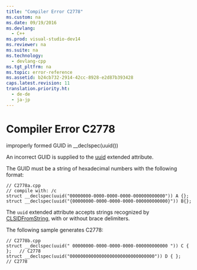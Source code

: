 ```yaml
---
title: "Compiler Error C2778"
ms.custom: na
ms.date: 09/19/2016
ms.devlang: 
  - C++
ms.prod: visual-studio-dev14
ms.reviewer: na
ms.suite: na
ms.technology: 
  - devlang-cpp
ms.tgt_pltfrm: na
ms.topic: error-reference
ms.assetid: b24cb732-2914-42cc-8928-e2d87b393428
caps.latest.revision: 11
translation.priority.ht: 
  - de-de
  - ja-jp
---
```

# Compiler Error C2778
improperly formed GUID in __declspec(uuid())  
  
 An incorrect GUID is supplied to the [uuid](../vs140/uuid--C---.md) extended attribute.  
  
 The GUID must be a string of hexadecimal numbers with the following format:  
  
```  
// C2778a.cpp  
// compile with: /c  
struct __declspec(uuid("00000000-0000-0000-0000-000000000000")) A {};  
struct __declspec(uuid("{00000000-0000-0000-0000-000000000000}")) B{};  
```  
  
 The `uuid` extended attribute accepts strings recognized by [CLSIDFromString](http://msdn.microsoft.com/library/windows/desktop/ms680589), with or without brace delimiters.  
  
 The following sample generates C2778:  
  
```  
// C2778b.cpp  
struct __declspec(uuid(" 00000000-0000-0000-0000-000000000000 ")) C { };   // C2778  
struct __declspec(uuid("00000000000000000000000000000000")) D { };   // C2778  
```